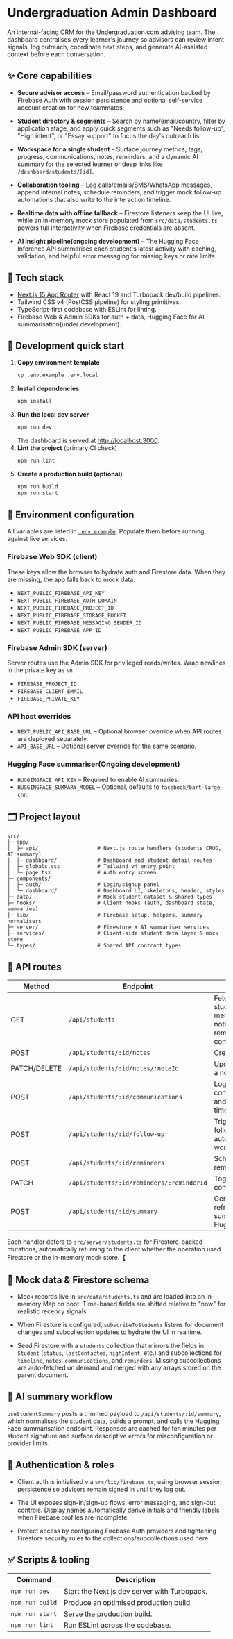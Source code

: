 # Undergraduation Admin Dashboard

An internal-facing CRM for the Undergraduation.com advising team. The dashboard centralises every learner's journey so advisors can review intent signals, log outreach, coordinate next steps, and generate AI-assisted context before each conversation.

## ✨ Core capabilities

- **Secure advisor access** – Email/password authentication backed by Firebase Auth with session persistence and optional self-service account creation for new teammates.

- **Student directory & segments** – Search by name/email/country, filter by application stage, and apply quick segments such as "Needs follow-up", "High intent", or "Essay support" to focus the day's outreach list.

- **Workspace for a single student** – Surface journey metrics, tags, progress, communications, notes, reminders, and a dynamic AI summary for the selected learner or deep links like `/dashboard/students/[id]`.

- **Collaboration tooling** – Log calls/emails/SMS/WhatsApp messages, append internal notes, schedule reminders, and trigger mock follow-up automations that also write to the interaction timeline.

- **Realtime data with offline fallback** – Firestore listeners keep the UI live, while an in-memory mock store populated from `src/data/students.ts` powers full interactivity when Firebase credentials are absent.

- **AI insight pipeline(ongoing development)** – The Hugging Face Inference API summarises each student's latest activity with caching, validation, and helpful error messaging for missing keys or rate limits.

## 🧱 Tech stack

- [Next.js 15 App Router](https://nextjs.org/) with React 19 and Turbopack dev/build pipelines.
- Tailwind CSS v4 (PostCSS pipeline) for styling primitives.
- TypeScript-first codebase with ESLint for linting.
- Firebase Web & Admin SDKs for auth + data, Hugging Face for AI summarisation(under development).

## 🔧 Development quick start

1. **Copy environment template**
   ```bash
   cp .env.example .env.local
   ```
2. **Install dependencies**
   ```bash
   npm install
   ```
3. **Run the local dev server**
   ```bash
   npm run dev
   ```
   The dashboard is served at [http://localhost:3000](http://localhost:3000).
4. **Lint the project** (primary CI check)
   ```bash
   npm run lint
   ```
5. **Create a production build (optional)**
   ```bash
   npm run build
   npm run start
   ```

## 🔐 Environment configuration

All variables are listed in [`.env.example`](.env.example). Populate them before running against live services.

### Firebase Web SDK (client)

These keys allow the browser to hydrate auth and Firestore data. When they are missing, the app falls back to mock data.

- `NEXT_PUBLIC_FIREBASE_API_KEY`
- `NEXT_PUBLIC_FIREBASE_AUTH_DOMAIN`
- `NEXT_PUBLIC_FIREBASE_PROJECT_ID`
- `NEXT_PUBLIC_FIREBASE_STORAGE_BUCKET`
- `NEXT_PUBLIC_FIREBASE_MESSAGING_SENDER_ID`
- `NEXT_PUBLIC_FIREBASE_APP_ID`

### Firebase Admin SDK (server)

Server routes use the Admin SDK for privileged reads/writes. Wrap newlines in the private key as `\n`.

- `FIREBASE_PROJECT_ID`
- `FIREBASE_CLIENT_EMAIL`
- `FIREBASE_PRIVATE_KEY`

### API host overrides

- `NEXT_PUBLIC_API_BASE_URL` – Optional browser override when API routes are deployed separately.
- `API_BASE_URL` – Optional server override for the same scenario.

### Hugging Face summariser(Ongoing development)

- `HUGGINGFACE_API_KEY` – Required to enable AI summaries.
- `HUGGINGFACE_SUMMARY_MODEL` – Optional, defaults to `facebook/bart-large-cnn`.

## 🗂️ Project layout

```
src/
├─ app/
│  ├─ api/                   # Next.js route handlers (students CRUD, AI summary)
│  ├─ dashboard/             # Dashboard and student detail routes
│  ├─ globals.css            # Tailwind v4 entry point
│  └─ page.tsx               # Auth entry screen
├─ components/
│  ├─ auth/                  # Login/signup panel
│  └─ dashboard/             # Dashboard UI, skeletons, header, styles
├─ data/                     # Mock student dataset & shared types
├─ hooks/                    # Client hooks (auth, dashboard state, summaries)
├─ lib/                      # Firebase setup, helpers, summary normalisers
├─ server/                   # Firestore + AI summariser services
├─ services/                 # Client-side student data layer & mock store
└─ types/                    # Shared API contract types
```

## 📡 API routes

| Method       | Endpoint                                  | Purpose                                                                        |
| ------------ | ----------------------------------------- | ------------------------------------------------------------------------------ |
| GET          | `/api/students`                           | Fetch all students with merged timeline, notes, reminders, and communications. |
| POST         | `/api/students/:id/notes`                 | Create a note.                                                                 |
| PATCH/DELETE | `/api/students/:id/notes/:noteId`         | Update or delete a note.                                                       |
| POST         | `/api/students/:id/communications`        | Log a communication and append timeline activity.                              |
| POST         | `/api/students/:id/follow-up`             | Trigger the mock follow-up automation workflow.                                |
| POST         | `/api/students/:id/reminders`             | Schedule a reminder/task.                                                      |
| PATCH        | `/api/students/:id/reminders/:reminderId` | Toggle reminder completion.                                                    |
| POST         | `/api/students/:id/summary`               | Generate or refresh the AI summary via Hugging Face.                           |

Each handler defers to `src/server/students.ts` for Firestore-backed mutations, automatically returning to the client whether the operation used Firestore or the in-memory mock store.【

## 🧪 Mock data & Firestore schema

- Mock records live in `src/data/students.ts` and are loaded into an in-memory Map on boot. Time-based fields are shifted relative to "now" for realistic recency signals.

- When Firestore is configured, `subscribeToStudents` listens for document changes and subcollection updates to hydrate the UI in realtime.

- Seed Firestore with a `students` collection that mirrors the fields in `Student` (`status`, `lastContacted`, `highIntent`, etc.) and subcollections for `timeline`, `notes`, `communications`, and `reminders`. Missing subcollections are auto-fetched on demand and merged with any arrays stored on the parent document.

## 🤖 AI summary workflow

`useStudentSummary` posts a trimmed payload to `/api/students/:id/summary`, which normalises the student data, builds a prompt, and calls the Hugging Face summarisation endpoint. Responses are cached for ten minutes per student signature and surface descriptive errors for misconfiguration or provider limits.

## 🔐 Authentication & roles

- Client auth is initialised via `src/lib/firebase.ts`, using browser session persistence so advisors remain signed in until they log out.

- The UI exposes sign-in/sign-up flows, error messaging, and sign-out controls. Display names automatically derive initials and friendly labels when Firebase profiles are incomplete.

- Protect access by configuring Firebase Auth providers and tightening Firestore security rules to the collections/subcollections used here.

## ✅ Scripts & tooling

| Command         | Description                                  |
| --------------- | -------------------------------------------- |
| `npm run dev`   | Start the Next.js dev server with Turbopack. |
| `npm run build` | Produce an optimised production build.       |
| `npm run start` | Serve the production build.                  |
| `npm run lint`  | Run ESLint across the codebase.              |

